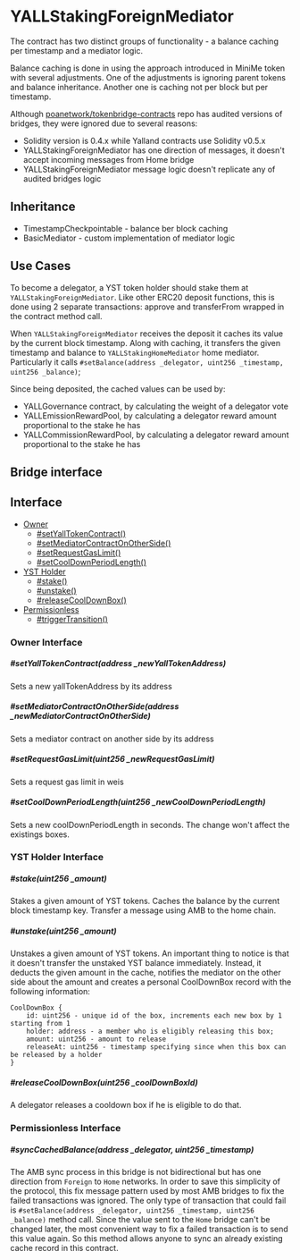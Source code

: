# YALLStakingForeignMediator

The contract has two distinct groups of functionality - a balance caching per timestamp and a mediator logic.

Balance caching is done in using the approach introduced in MiniMe token with several adjustments.
One of the adjustments is ignoring parent tokens and balance inheritance.
Another one is caching not per block but per timestamp.

Although [poanetwork/tokenbridge-contracts](https://github.com/poanetwork/tokenbridge-contracts/tree/a5946e7024caf598e562da916675a3b269ab293d/contracts/upgradeable_contracts) repo has audited versions of bridges, they were ignored due to several reasons:

* Solidity version is 0.4.x while Yalland contracts use Solidity v0.5.x
* YALLStakingForeignMediator has one direction of messages, it doesn't accept incoming messages from Home bridge
* YALLStakingForeignMediator message logic doesn't replicate any of audited bridges logic

## Inheritance

* TimestampCheckpointable - balance ber block caching
* BasicMediator - custom implementation of mediator logic

## Use Cases

To become a delegator, a YST token holder should stake them at `YALLStakingForeignMediator`.
Like other ERC20 deposit functions, this is done using 2 separate transactions: approve and transferFrom wrapped in the contract method call.

When `YALLStakingForeignMediator` receives the deposit it caches its value by the current block timestamp. Along with caching, it transfers the given timestamp and balance to `YALLStakingHomeMediator` home mediator. Particularly it calls `#setBalance(address _delegator, uint256 _timestamp, uint256 _balance)`;

Since being deposited, the cached values can be used by:

* YALLGovernance contract, by calculating the weight of a delegator vote
* YALLEmissionRewardPool, by calculating a delegator reward amount proportional to the stake he has
* YALLCommissionRewardPool, by calculating a delegator reward amount proportional to the stake he has

## Bridge interface 

## Interface


* [Owner](#ownerInterface)
  * [#setYallTokenContract()](#setYallTokenContract)
  * [#setMediatorContractOnOtherSide()](#setMediatorContractOnOtherSide)
  * [#setRequestGasLimit()](#setRequestGasLimit)
  * [#setCoolDownPeriodLength()](#setCoolDownPeriodLength)
* [YST Holder](ystHolderInterface)
  * [#stake()](#stake)
  * [#unstake()](#unstake)
  * [#releaseCoolDownBox()](#releaseCoolDownBox)
* [Permissionless](#permissionlessInterface)
  * [#triggerTransition()](#syncCachedBalance)
  
### Owner Interface
##### #setYallTokenContract(address _newYallTokenAddress)

Sets a new yallTokenAddress by its address

##### #setMediatorContractOnOtherSide(address _newMediatorContractOnOtherSide)

Sets a mediator contract on another side by its address

##### #setRequestGasLimit(uint256 _newRequestGasLimit)

Sets a request gas limit in weis

##### #setCoolDownPeriodLength(uint256 _newCoolDownPeriodLength)

Sets a new coolDownPeriodLength in seconds. The change won't affect the existings boxes.

### YST Holder Interface

##### #stake(uint256 _amount)

Stakes a given amount of YST tokens. Caches the balance by the current block timestamp key. Transfer a message using AMB to the home chain.

##### #unstake(uint256 _amount)

Unstakes a given amount of YST tokens. An important thing to notice is that it doesn't transfer the unstaked YST balance immediately. Instead, it deducts the given amount in the cache, notifies the mediator on the other side about the amount and creates a personal CoolDownBox record with the following information:

```
CoolDownBox {
	id: uint256 - unique id of the box, increments each new box by 1 starting from 1
	holder: address - a member who is eligibly releasing this box;
	amount: uint256 - amount to release
	releaseAt: uint256 - timestamp specifying since when this box can be released by a holder
}
```

##### #releaseCoolDownBox(uint256 _coolDownBoxId)

A delegator releases a cooldown box if he is eligible to do that.

### Permissionless Interface

##### #syncCachedBalance(address _delegator, uint256 _timestamp)

The AMB sync process in this bridge is not bidirectional but has one direction from `Foreign` to `Home` networks. In order to save this simplicity of the protocol, this fix message pattern used by most AMB bridges to fix the failed transactions was ignored. The only type of transaction that could fail is `#setBalance(address _delegator, uint256 _timestamp, uint256 _balance)` method call. Since the value sent to the `Home` bridge can't be changed later, the most convenient way to fix a failed transaction is to send this value again. So this method allows anyone to sync an already existing cache record in this contract.

